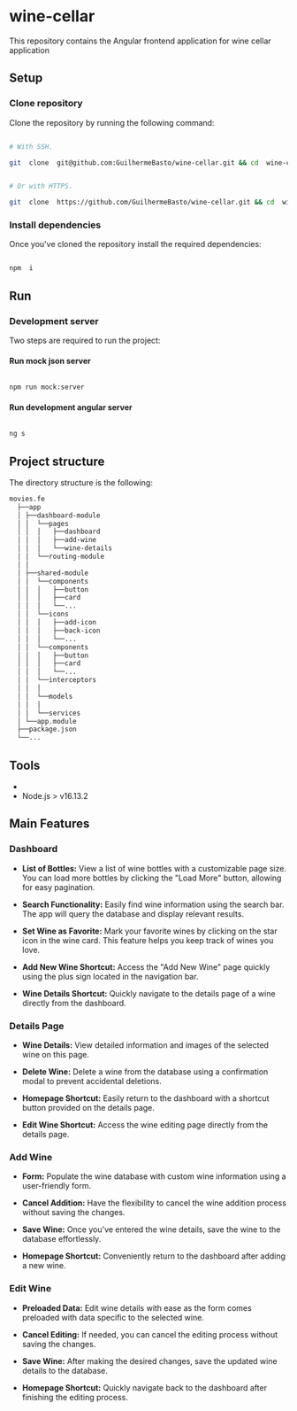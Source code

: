 # wine-cellar

This repository contains the Angular frontend application for wine cellar application

## Setup

### Clone repository

Clone the repository by running the following command:

```sh

# With SSH.

git  clone  git@github.com:GuilhermeBasto/wine-cellar.git && cd  wine-cellar


# Or with HTTPS.

git  clone  https://github.com/GuilhermeBasto/wine-cellar.git && cd  wine-cellar

```

### Install dependencies

Once you've cloned the repository install the required dependencies:

```sh

npm  i

```

## Run

### Development server

Two steps are required to run the project:

#### Run mock json server

```sh

npm run mock:server

```

#### Run development angular server

```sh

ng s

```

## Project structure

The directory structure is the following:

```sh
movies.fe
  ├──app
  │ ├──dashboard-module
  │ │  └──pages
  │ │  │   ├──dashboard
  │ │  │   ├──add-wine
  │ │  │   └──wine-details
  │ │  └──routing-module
  │ │
  │ ├──shared-module
  │ │  └──components
  │ │  │   ├──button
  │ │  │   ├──card
  │ │  │   └──...
  │ │  └──icons
  │ │  │   ├──add-icon
  │ │  │   ├──back-icon
  │ │  │   └──...
  │ │  └──components
  │ │  │   ├──button
  │ │  │   ├──card
  │ │  │   └──...
  │ │  └──interceptors
  │ │  │
  │ │  └──models
  │ │  │
  │ │  └──services
  │ └──app.module
  ├──package.json
  └──...
```

## Tools

- [Angular]: v14.2.4
- Node.js > v16.13.2

## Main Features

### Dashboard

- **List of Bottles:** View a list of wine bottles with a customizable page size. You can load more bottles by clicking the "Load More" button, allowing for easy pagination.

- **Search Functionality:** Easily find wine information using the search bar. The app will query the database and display relevant results.

- **Set Wine as Favorite:** Mark your favorite wines by clicking on the star icon in the wine card. This feature helps you keep track of wines you love.

- **Add New Wine Shortcut:** Access the "Add New Wine" page quickly using the plus sign located in the navigation bar.

- **Wine Details Shortcut:** Quickly navigate to the details page of a wine directly from the dashboard.

### Details Page

- **Wine Details:** View detailed information and images of the selected wine on this page.

- **Delete Wine:** Delete a wine from the database using a confirmation modal to prevent accidental deletions.

- **Homepage Shortcut:** Easily return to the dashboard with a shortcut button provided on the details page.

- **Edit Wine Shortcut:** Access the wine editing page directly from the details page.

### Add Wine

- **Form:** Populate the wine database with custom wine information using a user-friendly form.

- **Cancel Addition:** Have the flexibility to cancel the wine addition process without saving the changes.

- **Save Wine:** Once you've entered the wine details, save the wine to the database effortlessly.

- **Homepage Shortcut:** Conveniently return to the dashboard after adding a new wine.

### Edit Wine

- **Preloaded Data:** Edit wine details with ease as the form comes preloaded with data specific to the selected wine.

- **Cancel Editing:** If needed, you can cancel the editing process without saving the changes.

- **Save Wine:** After making the desired changes, save the updated wine details to the database.

- **Homepage Shortcut:** Quickly navigate back to the dashboard after finishing the editing process.
